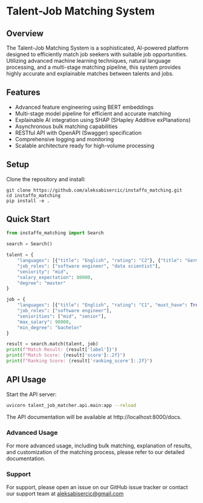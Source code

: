 # Talent-Job Matching System

## Overview

The Talent-Job Matching System is a sophisticated, AI-powered platform designed to efficiently match job seekers with suitable job opportunities. Utilizing advanced machine learning techniques, natural language processing, and a multi-stage matching pipeline, this system provides highly accurate and explainable matches between talents and jobs.

## Features

- Advanced feature engineering using BERT embeddings
- Multi-stage model pipeline for efficient and accurate matching
- Explainable AI integration using SHAP (SHapley Additive exPlanations)
- Asynchronous bulk matching capabilities
- RESTful API with OpenAPI (Swagger) specification
- Comprehensive logging and monitoring
- Scalable architecture ready for high-volume processing

## Setup

Clone the repository and install:

```
git clone https://github.com/aleksabisercic/instaffo_matching.git
cd instaffo_matching
pip install -e .
```

## Quick Start

```python
from instaffo_matching import Search

search = Search()

talent = {
    "languages": [{"title": "English", "rating": "C2"}, {"title": "German", "rating": "B2"}],
    "job_roles": ["software engineer", "data scientist"],
    "seniority": "mid",
    "salary_expectation": 80000,
    "degree": "master"
}

job = {
    "languages": [{"title": "English", "rating": "C1", "must_have": True}],
    "job_roles": ["software engineer"],
    "seniorities": ["mid", "senior"],
    "max_salary": 90000,
    "min_degree": "bachelor"
}

result = search.match(talent, job)
print(f"Match Result: {result['label']}")
print(f"Match Score: {result['score']:.2f}")
print(f"Ranking Score: {result['ranking_score']:.2f}")
```


## API Usage

Start the API server:

```bash
uvicorn talent_job_matcher.api.main:app --reload
```

The API documentation will be available at http://localhost:8000/docs.

### Advanced Usage

For more advanced usage, including bulk matching, explanation of results, and customization of the matching process, please refer to our detailed documentation.

### Support

For support, please open an issue on our GitHub issue tracker or contact our support team at aleksabisercic@gmail.com
